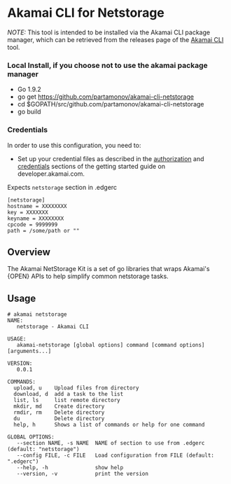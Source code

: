 # Akamai CLI for Netstorage
*NOTE:* This tool is intended to be installed via the Akamai CLI package manager, which can be retrieved from the releases page of the [Akamai CLI](https://github.com/akamai/cli) tool.

### Local Install, if you choose not to use the akamai package manager
* Go 1.9.2
* go get https://github.com/partamonov/akamai-cli-netstorage
* cd $GOPATH/src/github.com/partamonov/akamai-cli-netstorage
* go build

### Credentials
In order to use this configuration, you need to:
* Set up your credential files as described in the [authorization](https://developer.akamai.com/introduction/Prov_Creds.html) and [credentials](https://developer.akamai.com/introduction/Conf_Client.html) sections of the getting started guide on developer.akamai.com.

Expects `netstorage` section in .edgerc

```
[netstorage]
hostname = XXXXXXXX
key = XXXXXXX
keyname = XXXXXXXX
cpcode = 9999999
path = /some/path or ""
```

## Overview
The Akamai NetStorage Kit is a set of go libraries that wraps Akamai's {OPEN} APIs to help simplify common netstorage tasks.

## Usage
```shell
# akamai netstorage
NAME:
   netstorage - Akamai CLI

USAGE:
   akamai-netstorage [global options] command [command options] [arguments...]

VERSION:
   0.0.1

COMMANDS:
  upload, u    Upload files from directory
  download, d  add a task to the list
  list, ls     list remote directory
  mkdir, md    Create directory
  rmdir, rm    Delete directory
  du           Delete directory
  help, h      Shows a list of commands or help for one command

GLOBAL OPTIONS:
   --section NAME, -s NAME  NAME of section to use from .edgerc (default: "netstorage")
   --config FILE, -c FILE   Load configuration from FILE (default: ".edgerc")
   --help, -h               show help
   --version, -v            print the version
```
